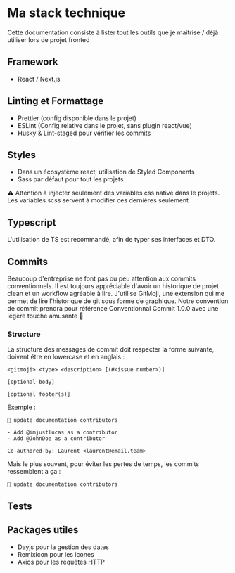 # Ma stack technique

Cette documentation consiste à lister tout les outils que je maitrise / déjà utiliser lors de projet fronted

## Framework

- React / Next.js

## Linting et Formattage

- Prettier (config disponible dans le projet)
- ESLint (Config relative dans le projet, sans plugin react/vue)
- Husky & Lint-staged pour vérifier les commits

## Styles

- Dans un écosystème react, utilisation de Styled Components
- Sass par défaut pour tout les projets

⚠️ Attention à injecter seulement des variables css native dans le projets. Les variables scss servent à modifier ces dernières seulement

## Typescript

L'utilisation de TS est recommandé, afin de typer ses interfaces et DTO.

## Commits

Beaucoup d'entreprise ne font pas ou peu attention aux commits conventionnels. Il est toujours appréciable d'avoir un historique de projet clean et un workflow agréable à lire.
J'utilise GitMoji, une extension qui me permet de lire l'historique de git sous forme de graphique.
Notre convention de commit prendra pour référence Conventionnal Commit 1.0.0 avec une légère touche amusante 🤩

### Structure

La structure des messages de commit doit respecter la forme suivante, doivent être en lowercase et en anglais :

```
<gitmoji> <type> <description> [(#<issue number>)]

[optional body]

[optional footer(s)]
```

Exemple :

```
📝 update documentation contributors

- Add @imjustlucas as a contributor
- Add @JohnDoe as a contributor

Co-authored-by: Laurent <laurent@email.team>
```

Mais le plus souvent, pour éviter les pertes de temps, les commits ressemblent a ça :

```
📝 update documentation contributors
```

## Tests

## Packages utiles

- Dayjs pour la gestion des dates
- Remixicon pour les icones
- Axios pour les requêtes HTTP
